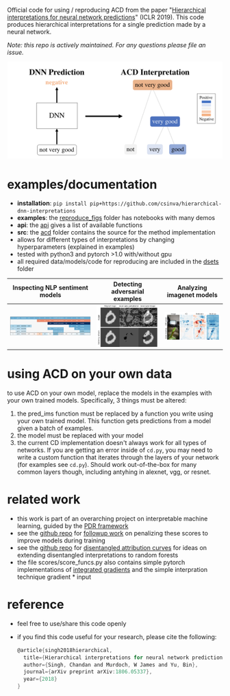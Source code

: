 Official code for using / reproducing ACD from the paper "[Hierarchical interpretations for neural network predictions](https://openreview.net/pdf?id=SkEqro0ctQ)" (ICLR 2019). This code produces hierarchical interpretations for a single prediction made by a neural network.

*Note: this repo is actively maintained. For any questions please file an issue.*

![](reproduce_figs/figs/intro.png)



# examples/documentation

- **installation**: `pip install pip+https://github.com/csinva/hierarchical-dnn-interpretations`
- **examples**: the [reproduce_figs](reproduce_figs) folder has notebooks with many demos
- **api**: the [api](https://csinva.github.io/hierarchical-dnn-interpretations/docs/acd/) gives a list of available functions
- **src**: the [acd](acd) folder contains the source for the method implementation
- allows for different types of interpretations by changing hyperparameters (explained in examples)
- tested with python3 and pytorch >1.0 with/without gpu 
- all required data/models/code for reproducing are included in the [dsets](dsets) folder

| Inspecting NLP sentiment models    | Detecting adversarial examples      | Analyzing imagenet models           |
| ---------------------------------- | ----------------------------------- | ----------------------------------- |
| ![](reproduce_figs/figs/fig_2.png) | ![](reproduce_figs/figs/fig_s3.png) | ![](reproduce_figs/figs/fig_s2.png) |



# using ACD on your own data

to use ACD on your own model, replace the models in the examples with your own trained models. Specifically, 3 things must be altered:
  
1. the pred_ims function must be replaced by a function you write using your own trained model. This function gets predictions from a model given a batch of examples.
2. the model must be replaced with your model
3. the current CD implementation doesn't always work for all types of networks. If you are getting an error inside of `cd.py`, you may need to write a custom function that iterates through the layers of your network (for examples see `cd.py`). Should work out-of-the-box for many common layers though, including antyhing in alexnet, vgg, or resnet.

# related work

- this work is part of an overarching project on interpretable machine learning, guided by the [PDR framework](https://arxiv.org/abs/1901.04592)
- see the [github repo](https://github.com/laura-rieger/deep-explanation-penalization) for [followup work](https://arxiv.org/abs/1909.13584) on penalizing these scores to improve models during training
- see the [github repo](https://github.com/csinva/disentangled-attribution-curves) for [disentangled attribution curves](https://arxiv.org/abs/1905.07631) for ideas on extending disentangled interpretations to random forests
- the file scores/score_funcs.py also contains simple pytorch implementations of [integrated gradients](https://arxiv.org/abs/1703.01365) and the simple interpration technique gradient * input

# reference

- feel free to use/share this code openly
- if you find this code useful for your research, please cite the following:

  ```c
  @article{singh2018hierarchical,
    title={Hierarchical interpretations for neural network predictions},
    author={Singh, Chandan and Murdoch, W James and Yu, Bin},
    journal={arXiv preprint arXiv:1806.05337},
    year={2018}
  }
  ```

  
